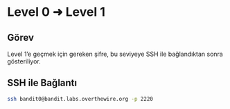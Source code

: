 
# Level 0 ➜ Level 1

## Görev
Level 1’e geçmek için gereken şifre, bu seviyeye SSH ile bağlandıktan sonra gösteriliyor.

## SSH ile Bağlantı
```bash
ssh bandit0@bandit.labs.overthewire.org -p 2220
